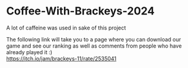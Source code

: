 # Coffee-With-Brackeys-2024
A lot of caffeine was used in sake of this project

The following link will take you to a page where you can download our game and see our ranking as well as comments from people who have already played it :) <br>
https://itch.io/jam/brackeys-11/rate/2535041
